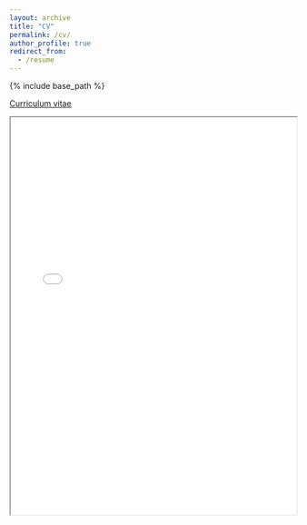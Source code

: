 ```yaml
---
layout: archive
title: "CV"
permalink: /cv/
author_profile: true
redirect_from:
  - /resume
---
```


{% include base_path %}

<p><a href='..\files\cv.pdf'>Curriculum vitae</a></p>

<iframe src="..\files\cv.pdf" width="100%" height="700px"></iframe>
